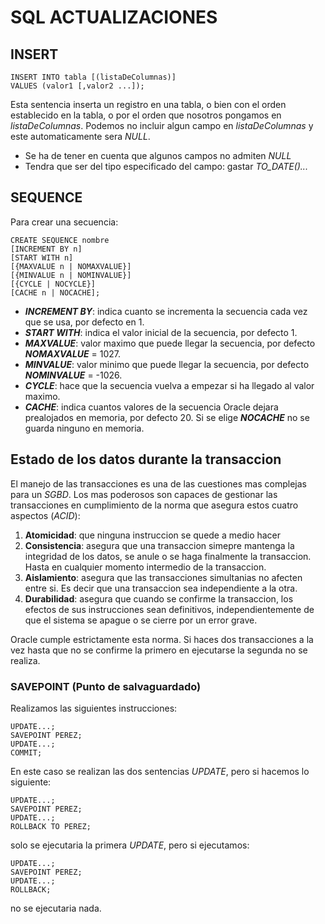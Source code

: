 # SQL ACTUALIZACIONES

## INSERT
    INSERT INTO tabla [(listaDeColumnas)]
    VALUES (valor1 [,valor2 ...]);

Esta sentencia inserta un registro en una tabla, o bien con el orden establecido en la tabla, o por el orden que nosotros pongamos en *listaDeColumnas*. Podemos no incluir algun campo en *listaDeColumnas* y este automaticamente sera *NULL*.

- Se ha de tener en cuenta que algunos campos no admiten *NULL*
- Tendra que ser del tipo especificado del campo: gastar *TO_DATE()...*

## SEQUENCE
Para crear una secuencia:

    CREATE SEQUENCE nombre
    [INCREMENT BY n]
    [START WITH n]
    [{MAXVALUE n | NOMAXVALUE}]
    [{MINVALUE n | NOMINVALUE}]
    [{CYCLE | NOCYCLE}]
    [CACHE n | NOCACHE];

- ***INCREMENT BY***: indica cuanto se incrementa la secuencia cada vez que se usa, por defecto en 1.
- ***START WITH***: indica el valor inicial de la secuencia, por defecto 1.
- ***MAXVALUE***: valor maximo que puede llegar la secuencia, por defecto ***NOMAXVALUE*** = 1027.
- ***MINVALUE***: valor minimo que puede llegar la secuencia, por defecto ***NOMINVALUE*** = -1026.
- ***CYCLE***: hace que la secuencia vuelva a empezar si ha llegado al valor maximo.
- ***CACHE***: indica cuantos valores de la secuencia Oracle dejara prealojados en memoria, por defecto 20. Si se elige ***NOCACHE*** no se guarda ninguno en memoria.

## Estado de los datos durante la transaccion
El manejo de las transacciones es una de las cuestiones mas complejas para un *SGBD*. Los mas poderosos son capaces de gestionar las transacciones en cumplimiento de la norma que asegura estos cuatro aspectos (*ACID*):
1. **Atomicidad**: que ninguna instruccion se quede a medio hacer
2. **Consistencia**: asegura que una transaccion simepre mantenga la integridad de los datos, se anule o se haga finalmente la transaccion. Hasta en cualquier momento intermedio de la transaccion.
3. **Aislamiento**: asegura que las transacciones simultanias no afecten entre si. Es decir que una transaccion sea independiente a la otra.
4. **Durabilidad**: asegura que cuando se confirme la transaccion, los efectos de sus instrucciones sean definitivos, independientemente de que el sistema se apague o se cierre por un error grave.

Oracle cumple estrictamente esta norma. Si haces dos transacciones a la vez hasta que no se confirme la primero en ejecutarse la segunda no se realiza.

### SAVEPOINT (Punto de salvaguardado)
Realizamos las siguientes instrucciones:

    UPDATE...;
    SAVEPOINT PEREZ;
    UPDATE...;
    COMMIT;

En este caso se realizan las dos sentencias *UPDATE*, pero si hacemos lo siguiente:

    UPDATE...;
    SAVEPOINT PEREZ;
    UPDATE...;
    ROLLBACK TO PEREZ;

solo se ejecutaria la primera *UPDATE*, pero si ejecutamos:

    UPDATE...;
    SAVEPOINT PEREZ;
    UPDATE...;
    ROLLBACK;

no se ejecutaria nada.